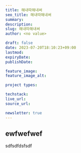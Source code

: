 ```yaml
---
title: 해내따해내써
seo_title: 해내따해내써
summary:
description:
slug: 해내따해내써
author: <no value>

draft: false
date: 2023-07-20T18:10:23+09:00
lastmod:
expiryDate:
publishDate:

feature_image:
feature_image_alt:

project types:

techstack:
live_url:
source_url:

newsletter: true
---
```


## ewfwefwef

sdfsdfdsfsdf
